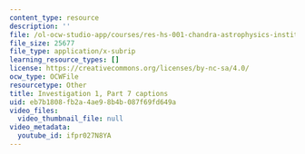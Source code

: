 ```yaml
---
content_type: resource
description: ''
file: /ol-ocw-studio-app/courses/res-hs-001-chandra-astrophysics-institute/ifpr027N8YA_captions.webvtt
file_size: 25677
file_type: application/x-subrip
learning_resource_types: []
license: https://creativecommons.org/licenses/by-nc-sa/4.0/
ocw_type: OCWFile
resourcetype: Other
title: Investigation 1, Part 7 captions
uid: eb7b1808-fb2a-4ae9-8b4b-087f69fd649a
video_files:
  video_thumbnail_file: null
video_metadata:
  youtube_id: ifpr027N8YA
---
```

